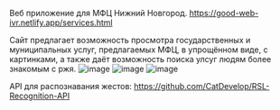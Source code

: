 Веб приложение для МФЦ Нижний Новгород.
https://good-web-ivr.netlify.app/services.html

Сайт предлагает возможность просмотра государственных и муниципальных услуг, предлагаемых МФЦ, в упрощённом виде, с картинками, а также даёт возможность поиска улсуг людям более знакомым с ржя.
![image](https://github.com/Elheid/IVR_good_web/assets/115392171/4593e46b-97c3-465b-9a4a-ad14720e21a8)
![image](https://github.com/Elheid/IVR_good_web/assets/115392171/3e399f5b-ba79-45ba-ac01-2e7e2ed802ee)
![image](https://github.com/Elheid/IVR_good_web/assets/115392171/aaf220af-f4e6-4762-8626-27bfdbcb3569)

API для распознавания жестов:
https://github.com/CatDevelop/RSL-Recognition-API
